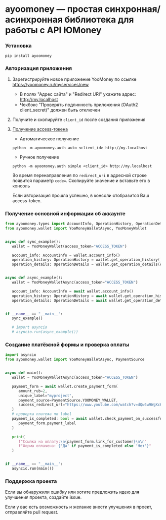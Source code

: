 # ayoomoney — простая синхронная/асинхронная библиотека для работы с API ЮMoney

### Установка
```shell
pip install ayoomoney
```

### Авторизация приложения

1. Зарегистрируйте новое приложение YooMoney по ссылке https://yoomoney.ru/myservices/new 
   - В полях "Адрес сайта" и "Redirect URI" укажите адрес: http://my.localhost
   - Чекбокс "Проверять подлинность приложения (OAuth2 client_secret)" должен быть отключен
2. Получите и скопируйте `client_id` после создания приложения
3. [Получение access-токена](https://yoomoney.ru/docs/wallet/using-api/authorization/obtain-access-token)
   - Автоматическое получение
   ```shell
   python -m ayoomoney.auth auto <client_id> http://my.localhost
   ```
   
   - Ручное получение
   ```shell
   python -m ayoomoney.auth simple <client_id> http://my.localhost
   ```
   Во время перенаправления по `redirect_uri` в адресной строке появится параметр `code=`.
   Скопируйте значение и вставьте его в консоль

   Если авторизация прошла успешно, в консоли отобразится Ваш access-token.

### Получение основной информации об аккаунте

```python
from ayoomoney.types import AccountInfo, OperationHistory, OperationDetails
from ayoomoney.wallet import YooMoneyWalletAsync, YooMoneyWallet


async def sync_example():
   wallet = YooMoneyWallet(access_token="ACCESS_TOKEN")

   account_info: AccountInfo = wallet.account_info()
   operation_history: OperationHistory = wallet.get_operation_history()
   operation_details: OperationDetails = wallet.get_operation_details(operation_id="42")


async def async_example():
   wallet = YooMoneyWalletAsync(access_token="ACCESS_TOKEN")

   account_info: AccountInfo = await wallet.account_info()
   operation_history: OperationHistory = await wallet.get_operation_history()
   operation_details: OperationDetails = await wallet.get_operation_details(operation_id="42")


if __name__ == "__main__":
   sync_example()

   # import asyncio
   # asyncio.run(async_example())
```

### Создание платёжной формы и проверка оплаты

```python
import asyncio
from ayoomoney.wallet import YooMoneyWalletAsync, PaymentSource


async def main():
   wallet = YooMoneyWalletAsync(access_token="ACCESS_TOKEN")

   payment_form = await wallet.create_payment_form(
      amount_rub=2,
      unique_label="myproject",
      payment_source=PaymentSource.YOOMONEY_WALLET,
      success_redirect_url="https://www.youtube.com/watch?v=dQw4w9WgXcQ&pp=ygUJcmljayByb2xl"
   )
   # проверка платежа по label
   payment_is_completed: bool = await wallet.check_payment_on_successful(
      payment_form.payment_label
   )

   print(
      f"Ссылка на оплату:\n{payment_form.link_for_customer}\n\n"
      f"Форма оплачена: {'Да' if payment_is_completed else 'Нет'}"
   )


if __name__ == "__main__":
   asyncio.run(main())

```

### Поддержка проекта
Если вы обнаружили ошибку или хотите предложить идею для улучшения проекта, создайте issue.

Если у вас есть возможность и желание внести улучшения в проект, отправляйте pull request.
